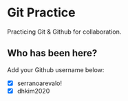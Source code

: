 # Git Practice

Practicing Git &amp; Github for collaboration.

## Who has been here?

Add your Github username below:

- [x] serranoarevalo!
- [x] dhkim2020
